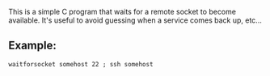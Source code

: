 This is a simple C program that waits for a remote socket to become available.
It's useful to avoid guessing when a service comes back up, etc...

## Example:

    waitforsocket somehost 22 ; ssh somehost 
